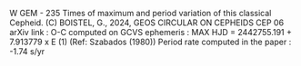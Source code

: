 W GEM - 235 Times of maximum and period variation of this classical Cepheid.
(C) BOISTEL, G., 2024, GEOS CIRCULAR ON CEPHEIDS CEP 06
arXiv link :
O-C computed on GCVS ephemeris : MAX HJD = 2442755.191 + 7.913779 x E (1) (Ref: Szabados (1980))
Period rate computed in the paper : -1.74 s/yr
